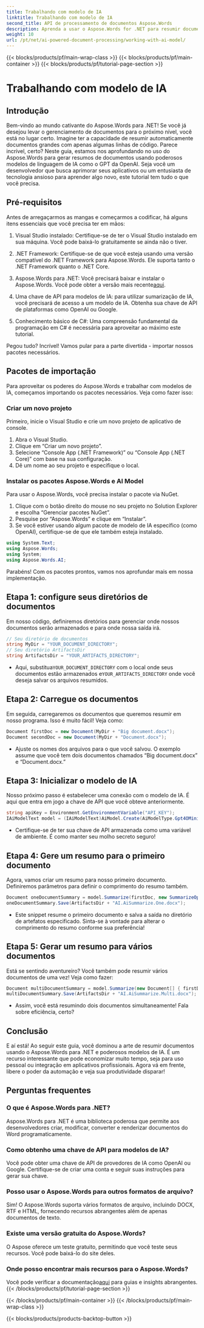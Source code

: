 ```yaml
---
title: Trabalhando com modelo de IA
linktitle: Trabalhando com modelo de IA
second_title: API de processamento de documentos Aspose.Words
description: Aprenda a usar o Aspose.Words for .NET para resumir documentos com IA. Passos fáceis para aprimorar o gerenciamento de documentos.
weight: 10
url: /pt/net/ai-powered-document-processing/working-with-ai-model/
---
```


{{< blocks/products/pf/main-wrap-class >}}
{{< blocks/products/pf/main-container >}}
{{< blocks/products/pf/tutorial-page-section >}}

# Trabalhando com modelo de IA

## Introdução

Bem-vindo ao mundo cativante do Aspose.Words para .NET! Se você já desejou levar o gerenciamento de documentos para o próximo nível, você está no lugar certo. Imagine ter a capacidade de resumir automaticamente documentos grandes com apenas algumas linhas de código. Parece incrível, certo? Neste guia, estamos nos aprofundando no uso do Aspose.Words para gerar resumos de documentos usando poderosos modelos de linguagem de IA como o GPT da OpenAI. Seja você um desenvolvedor que busca aprimorar seus aplicativos ou um entusiasta de tecnologia ansioso para aprender algo novo, este tutorial tem tudo o que você precisa.

## Pré-requisitos

Antes de arregaçarmos as mangas e começarmos a codificar, há alguns itens essenciais que você precisa ter em mãos:

1. Visual Studio instalado: Certifique-se de ter o Visual Studio instalado em sua máquina. Você pode baixá-lo gratuitamente se ainda não o tiver.
  
2. .NET Framework: Certifique-se de que você esteja usando uma versão compatível do .NET Framework para Aspose.Words. Ele suporta tanto o .NET Framework quanto o .NET Core.

3.  Aspose.Words para .NET: Você precisará baixar e instalar o Aspose.Words. Você pode obter a versão mais recente[aqui](https://releases.aspose.com/words/net/).

4. Uma chave de API para modelos de IA: para utilizar sumarização de IA, você precisará de acesso a um modelo de IA. Obtenha sua chave de API de plataformas como OpenAI ou Google.

5. Conhecimento básico de C#: Uma compreensão fundamental da programação em C# é necessária para aproveitar ao máximo este tutorial.

Pegou tudo? Incrível! Vamos pular para a parte divertida - importar nossos pacotes necessários.

## Pacotes de importação

Para aproveitar os poderes do Aspose.Words e trabalhar com modelos de IA, começamos importando os pacotes necessários. Veja como fazer isso:

### Criar um novo projeto

Primeiro, inicie o Visual Studio e crie um novo projeto de aplicativo de console.

1. Abra o Visual Studio.
2. Clique em “Criar um novo projeto”.
3. Selecione “Console App (.NET Framework)” ou “Console App (.NET Core)” com base na sua configuração.
4. Dê um nome ao seu projeto e especifique o local.

### Instalar os pacotes Aspose.Words e AI Model

Para usar o Aspose.Words, você precisa instalar o pacote via NuGet.

1. Clique com o botão direito do mouse no seu projeto no Solution Explorer e escolha “Gerenciar pacotes NuGet”.
2. Pesquise por “Aspose.Words” e clique em “Instalar”.
3. Se você estiver usando algum pacote de modelo de IA específico (como OpenAI), certifique-se de que ele também esteja instalado.
```csharp
using System.Text;
using Aspose.Words;
using System;
using Aspose.Words.AI;
```
Parabéns! Com os pacotes prontos, vamos nos aprofundar mais em nossa implementação.

## Etapa 1: configure seus diretórios de documentos

Em nosso código, definiremos diretórios para gerenciar onde nossos documentos serão armazenados e para onde nossa saída irá. 

```csharp
// Seu diretório de documentos
string MyDir = "YOUR_DOCUMENT_DIRECTORY";
// Seu diretório ArtifactsDir
string ArtifactsDir = "YOUR_ARTIFACTS_DIRECTORY";
```

-  Aqui, substitua`YOUR_DOCUMENT_DIRECTORY` com o local onde seus documentos estão armazenados e`YOUR_ARTIFACTS_DIRECTORY` onde você deseja salvar os arquivos resumidos.

## Etapa 2: Carregue os documentos

Em seguida, carregaremos os documentos que queremos resumir em nosso programa. Isso é muito fácil! Veja como:

```csharp
Document firstDoc = new Document(MyDir + "Big document.docx");
Document secondDoc = new Document(MyDir + "Document.docx");
```

- Ajuste os nomes dos arquivos para o que você salvou. O exemplo assume que você tem dois documentos chamados “Big document.docx” e “Document.docx.”

## Etapa 3: Inicializar o modelo de IA

Nosso próximo passo é estabelecer uma conexão com o modelo de IA. É aqui que entra em jogo a chave de API que você obteve anteriormente.

```csharp
string apiKey = Environment.GetEnvironmentVariable("API_KEY");
IAiModelText model = (IAiModelText)AiModel.Create(AiModelType.Gpt4OMini).WithApiKey(apiKey);
```

- Certifique-se de ter sua chave de API armazenada como uma variável de ambiente. É como manter seu molho secreto seguro!

## Etapa 4: Gere um resumo para o primeiro documento

Agora, vamos criar um resumo para nosso primeiro documento. Definiremos parâmetros para definir o comprimento do resumo também.

```csharp
Document oneDocumentSummary = model.Summarize(firstDoc, new SummarizeOptions() { SummaryLength = SummaryLength.Short });
oneDocumentSummary.Save(ArtifactsDir + "AI.AiSummarize.One.docx");
```

- Este snippet resume o primeiro documento e salva a saída no diretório de artefatos especificado. Sinta-se à vontade para alterar o comprimento do resumo conforme sua preferência!

## Etapa 5: Gerar um resumo para vários documentos

Está se sentindo aventureiro? Você também pode resumir vários documentos de uma vez! Veja como fazer:

```csharp
Document multiDocumentSummary = model.Summarize(new Document[] { firstDoc, secondDoc }, new SummarizeOptions() { SummaryLength = SummaryLength.Long });
multiDocumentSummary.Save(ArtifactsDir + "AI.AiSummarize.Multi.docx");
```

- Assim, você está resumindo dois documentos simultaneamente! Fala sobre eficiência, certo?

## Conclusão

E aí está! Ao seguir este guia, você dominou a arte de resumir documentos usando o Aspose.Words para .NET e poderosos modelos de IA. É um recurso interessante que pode economizar muito tempo, seja para uso pessoal ou integração em aplicativos profissionais. Agora vá em frente, libere o poder da automação e veja sua produtividade disparar!

## Perguntas frequentes

### O que é Aspose.Words para .NET?
Aspose.Words para .NET é uma biblioteca poderosa que permite aos desenvolvedores criar, modificar, converter e renderizar documentos do Word programaticamente.

### Como obtenho uma chave de API para modelos de IA?
Você pode obter uma chave de API de provedores de IA como OpenAI ou Google. Certifique-se de criar uma conta e seguir suas instruções para gerar sua chave.

### Posso usar o Aspose.Words para outros formatos de arquivo?
Sim! O Aspose.Words suporta vários formatos de arquivo, incluindo DOCX, RTF e HTML, fornecendo recursos abrangentes além de apenas documentos de texto.

### Existe uma versão gratuita do Aspose.Words?
O Aspose oferece um teste gratuito, permitindo que você teste seus recursos. Você pode baixá-lo do site deles.

### Onde posso encontrar mais recursos para o Aspose.Words?
 Você pode verificar a documentação[aqui](https://reference.aspose.com/words/net/) para guias e insights abrangentes.
{{< /blocks/products/pf/tutorial-page-section >}}

{{< /blocks/products/pf/main-container >}}
{{< /blocks/products/pf/main-wrap-class >}}

{{< blocks/products/products-backtop-button >}}
